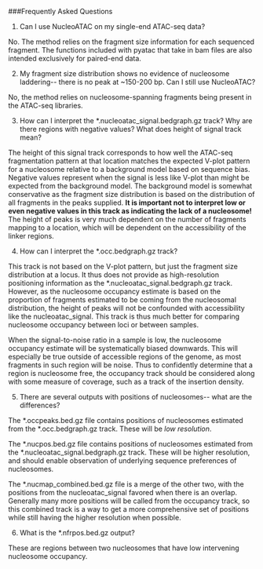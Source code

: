 ###Frequently Asked Questions



1) Can I use NucleoATAC on my single-end ATAC-seq data?

No. The method relies on the fragment size information for each sequenced fragment. The functions included with pyatac that take in bam files are also intended exclusively for paired-end data.

2)  My fragment size distribution shows no evidence of nucleosome laddering-- there is no peak at ~150-200 bp.  Can I still use NucleoATAC?

No, the method relies on nucleosome-spanning fragments being present in the ATAC-seq libraries.

3) How can I interpret the \*.nucleoatac_signal.bedgraph.gz track?  Why are there regions with negative values?  What does height of signal track mean?

The height of this signal track corresponds to how well the ATAC-seq fragmentation pattern at that location matches the expected V-plot pattern for a nucleosome relative to a background model based on sequence bias.  Negative values represent when the signal is less like V-plot than might be expected from the background model.  The background model is somewhat conservative as the fragment size distribution is based on the distribution of all fragments in the peaks supplied.  **It is important not to interpret low or even negative values in this track as indicating the lack of a nucleosome!**  The height of peaks is very much dependent on the number of fragments mapping to a location, which will be dependent on the accessibility of the linker regions.


4) How can I interpret the \*.occ.bedgraph.gz track?  

This track is not based on the V-plot pattern, but just the fragment size distribution at a locus.  It thus does not provide as high-resolution positioning information as the \*.nucleoatac_signal.bedgraph.gz track.  However, as the nucleosome occupancy estimate is based on the proportion of fragments estimated to be coming from the nucleosomal distribution, the height of peaks will not be confounded with accessibility like the nucleoatac_signal.  This track is thus much better for comparing nucleosome occupancy between loci or between samples.  

When the signal-to-noise ratio in a sample is low, the nucleosome occupancy estimate will be systematically biased downwards.  This will especially be true outside of accessible regions of the genome, as most fragments in such region will be noise.  Thus to confidently determine that a region is nucleosome free, the occupancy track should be considered along with some measure of coverage, such as a track of the insertion density.  


5) There are several outputs with positions of nucleosomes-- what are the differences?

The \*.occpeaks.bed.gz file contains positions of nucleosomes estimated from the \*.occ.bedgraph.gz track.  These will be *low resolution*.

The \*.nucpos.bed.gz file contains positions of nucleosomes estimated from the \*.nucleoatac_signal.bedgraph.gz track.  These will be higher resolution, and should enable observation of underlying sequence preferences of nucleosomes.

The \*.nucmap_combined.bed.gz file is a merge of the other two, with the positions from the nucleoatac_signal favored when there is an overlap.  Generally many more positions will be called from the occupancy track, so this combined track is a way to get a more comprehensive set of positions while still having the higher resolution when possible.

6)  What is the \*.nfrpos.bed.gz output?

These are regions between two nucleosomes that have low intervening nucleosome occupancy.











 




